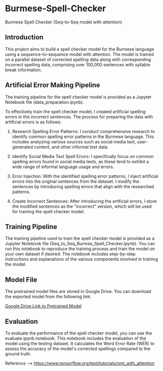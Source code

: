 # Burmese-Spell-Checker
Burmese Spell Checker (Seq-to-Seq model with attention)

## Introduction
This project aims to build a spell checker model for the Burmese language using a sequence-to-sequence model with attention. The model is trained on a parallel dataset of corrected spelling data along with corresponding incorrect spelling data, comprising over 100,000 sentences with syllable break information.

## Artificial Error Making Pipeline
The training pipeline for the spell checker model is provided as a Jupyter Notebook file (data_preparation.ipynb). 

To effectively train the spell checker model, I created artificial spelling errors in the incorrect sentences. The process for preparing the data with artificial errors is as follows:

1. Research Spelling Error Patterns: I conduct comprehensive research to identify common spelling error patterns in the Burmese language. This includes analyzing various sources such as social media text, user-generated content, and other informal text data.

2. Identify Social Media Text Spell Errors: I specifically focus on common spelling errors found in social media texts, as these tend to exhibit a wide range of informal language usage and errors.

3. Error Injection: With the identified spelling error patterns, I inject artificial errors into the original sentences from the dataset. I modify the sentences by introducing spelling errors that align with the researched patterns.

4. Create Incorrect Sentences: After introducing the artificial errors, I store the modified sentences as the "incorrect" version, which will be used for training the spell checker model.

## Training Pipeline
The training pipeline used to train the spell checker model is provided as a Jupyter Notebook file (Seq_to_Seq_Burmse_Spell_Checker.ipynb). You can run this notebook to reproduce the training process and train the model on your own dataset if desired. The notebook includes step-by-step instructions and explanations of the various components involved in training the model.

## Model File
The pretrained model files are stored in Google Drive. You can download the exported model from the following link:

[Google Drive Link to Pretrained Model](https://drive.google.com/drive/folders/1dsaMqduycRURGl84BPplUfDU7J2lIYN-?usp=sharing)

## Evaluation
To evaluate the performance of the spell checker model, you can use the evaluate.ipynb notebook. This notebook includes the evaluation of the model using the testing dataset. It calculates the Word Error Rate (WER) to assess the accuracy of the model's corrected spellings compared to the ground truth.

Reference --> https://www.tensorflow.org/text/tutorials/nmt_with_attention




